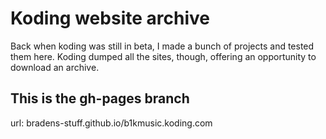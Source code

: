 # Koding website archive

Back when koding was still in beta, I made a bunch of projects and tested them here. Koding dumped all the sites, though, offering an opportunity to download an archive.

## This is the gh-pages branch

url: bradens-stuff.github.io/b1kmusic.koding.com
